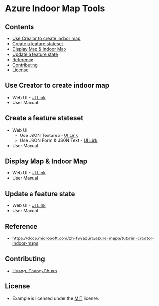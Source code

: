 # Azure Indoor Map Tools

## Contents
- [Use Creator to create indoor map](#use-creator-to-create-indoor-map)
- [Create a feature stateset](#create-a-feature-stateset)
- [Display Map & Indoor Map](#display-map--indoor-map)
- [Update a feature state](#update-a-feature-state)
- [Reference](#reference)
- [Contributing](#contributing)
- [License](#license)

## Use Creator to create indoor map
* Web UI - [UI Link](https://archerhuang.github.io/Azure-Indoor-Map-Tools/Creator-Create-Azure-Indoor-Map/)
* User Manual

## Create a feature stateset
* Web UI
  * Use JSON Textarea - [UI Link](https://archerhuang.github.io/Azure-Indoor-Map-Tools/Set-Feature-Stateset/textarea/)
  * Use JSON Form & JSON Text - [UI Link](https://archerhuang.github.io/Azure-Indoor-Map-Tools/Set-Feature-Stateset/form_textarea/)
* User Manual

## Display Map & Indoor Map
* Web UI - [UI Link](https://archerhuang.github.io/Azure-Indoor-Map-Tools/Indoor-Map)
* User Manual

## Update a feature state
* Web UI - [UI Link]()
* User Manual

## Reference
* https://docs.microsoft.com/zh-tw/azure/azure-maps/tutorial-creator-indoor-maps

## Contributing
* [Huang, Cheng-Chuan](https://github.com/ArcherHuang)

## License
* Example is licensed under the [MIT](./LICENSE) license.